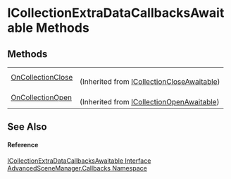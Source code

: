 # ICollectionExtraDataCallbacksAwaitable Methods




## Methods
<table>
<tr>
<td><a href="M_AdvancedSceneManager_Callbacks_ICollectionCloseAwaitable_OnCollectionClose">OnCollectionClose</a></td>
<td><br />(Inherited from <a href="T_AdvancedSceneManager_Callbacks_ICollectionCloseAwaitable">ICollectionCloseAwaitable</a>)</td></tr>
<tr>
<td><a href="M_AdvancedSceneManager_Callbacks_ICollectionOpenAwaitable_OnCollectionOpen">OnCollectionOpen</a></td>
<td><br />(Inherited from <a href="T_AdvancedSceneManager_Callbacks_ICollectionOpenAwaitable">ICollectionOpenAwaitable</a>)</td></tr>
</table>

## See Also


#### Reference
<a href="T_AdvancedSceneManager_Callbacks_ICollectionExtraDataCallbacksAwaitable">ICollectionExtraDataCallbacksAwaitable Interface</a>  
<a href="N_AdvancedSceneManager_Callbacks">AdvancedSceneManager.Callbacks Namespace</a>  

